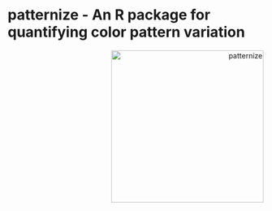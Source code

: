 # patternize - An R package for quantifying color pattern variation

<p align="right"><img src="https://cloud.githubusercontent.com/assets/6349171/22620484/f7f18d42-eb04-11e6-8e44-6b188cb1f494.png" alt="patternize" width="300"></p>
